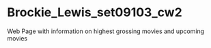 # Brockie_Lewis_set09103_cw2
Web Page with information on highest grossing movies and upcoming movies
